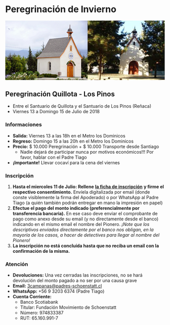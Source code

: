 # Peregrinación de Invierno

![](../../.gitbook/assets/santuarios.png)

## Peregrinación Quillota - Los Pinos

* Entre el Santuario de Quillota y el Santuario de Los Pinos \(Reñaca\)
* Viernes 13 a Domingo 15 de Julio de 2018

### Informaciones

* **Salida:** Viernes 13 a las 18h en el Metro los Dominicos
* **Regreso:** Domingo 15 a las 20h en el Metro los Dominicos
* **Precio:** $ 10.000 Peregrinación + $ 10.000 Transporte desde Santiago
  * Nadie dejará de participar nunca por motivos económicos!!! Por favor, hablar con el Padre Tiago
* **¡Importante!** Llevar cocaví para la cena del viernes

### Inscripción

1. **Hasta el miercoles 11 de Julio: Rellene** [**la ficha de inscripción**](http://pentecostes.info/peregrinacion_pioneros_2018-07.pdf) **y firme el respectivo consentimiento.** Envíela digitalizada por email \(donde conste visiblemente la firma del Apoderado\) o por WhatsApp al Padre Tiago \(a quién también podrán entregar en mano la impresión en papel\)
2. **Efectue el pago del monto indicado \(preferencialmente por transferencia bancaria\).** En ese caso deve enviar el comprobante de pago como anexo desde su email \(y no directamente desde el banco\) indicando en el mismo email el nombre del Pionero. _¡Note que los descriptivos enviados directamente por el banco nos obligan, en la mayoría de los casos, a hacer de detectives para llegar al nombre del Pionero!_
3. **La inscripción no está concluída hasta que no reciba un email con la confirmación de la misma.**

### Atención

* **Devoluciones:** Una vez cerradas las inscripciones, no se hará devolución del monto pagado a no ser por una causa grave
* **Email:** 3campanas@padres-schoenstatt.cl
* **WhatsApp:** +56 9 3203 6374 \(Padre Tiago\)
* **Cuenta Corriente:**
  * Banco Scotiabank
  * Titular: Fundación Movimiento de Schoenstatt
  * Número: 974833387
  * RUT: 65.160.991-7

